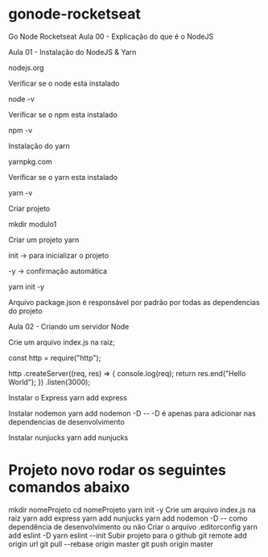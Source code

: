 # gonode-rocketseat

Go Node Rocketseat
Aula 00 - Explicação do que é o NodeJS

Aula 01 - Instalação do NodeJS & Yarn

nodejs.org

Verificar se o node esta instalado

node -v

Verificar se o npm esta instalado

npm -v

Instalação do yarn

yarnpkg.com

Verificar se o yarn esta instalado

yarn -v

Criar projeto

mkdir modulo1

Criar um projeto yarn

init -> para inicializar o projeto

-y -> confirmação automática

yarn init -y

Arquivo package.json é responsável por padrão por todas as dependencias do projeto

Aula 02 - Criando um servidor Node

Crie um arquivo index.js na raiz;

const http = require("http");

http
.createServer((req, res) => {
console.log(req);
return res.end("Hello World");
})
.listen(3000);

Instalar o Express
yarn add express

Instalar nodemon
yarn add nodemon -D -- -D é apenas para adicionar nas dependencias de desenvolvimento

Instalar nunjucks
yarn add nunjucks

# Projeto novo rodar os seguintes comandos abaixo

mkdir nomeProjeto
cd nomeProjeto
yarn init -y
Crie um arquivo index.js na raiz
yarn add express
yarn add nunjucks
yarn add nodemon -D -- como dependência de desenvolvimento ou não
Criar o arquivo .editorconfig
yarn add eslint -D
yarn eslint --init
Subir projeto para o github
git remote add origin url
git pull --rebase origin master
git push origin master
